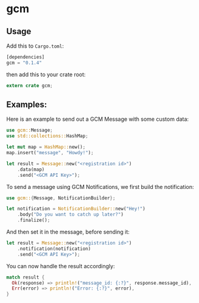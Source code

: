 gcm
===

## Usage

Add this to `Cargo.toml`:

```rust
[dependencies]
gcm = "0.1.4"
```

then add this to your crate root:

```rust
extern crate gcm;
```

## Examples:
 
Here is an example to send out a GCM Message with some custom data:
 
```rust
use gcm::Message;
use std::collections::HashMap;

let mut map = HashMap::new();
map.insert("message", "Howdy!");

let result = Message::new("<registration id>")
    .data(map)
    .send("<GCM API Key>");
```

To send a message using GCM Notifications, we first build the notification:

```rust
use gcm::{Message, NotificationBuilder};

let notification = NotificationBuilder::new("Hey!")
    .body("Do you want to catch up later?")
    .finalize();
```

And then set it in the message, before sending it:

```rust
let result = Message::new("<registration id>")
    .notification(notification)
    .send("<GCM API Key>");
```

You can now handle the result accordingly:

```rust
match result {
  Ok(response) => println!("message_id: {:?}", response.message_id),
  Err(error) => println!("Error: {:?}", error),
}
```
